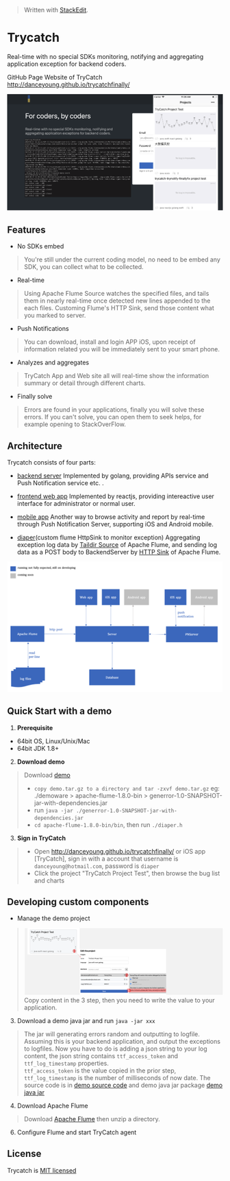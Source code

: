 > Written with [StackEdit](https://stackedit.io/).
# Trycatch
Real-time with no special SDKs monitoring, notifying and aggregating application exception for backend coders.

GitHub Page Website of TryCatch http://danceyoung.github.io/trycatchfinally/

![enter image description here](https://github.com/danceyoung/trycatch/blob/master/resource/cover.png?raw=true)
## Features

 - No SDKs embed
> You're still under the current coding model, no need to be embed any SDK, you can collect what to be collected.
 - Real-time
> Using Apache Flume Source watches the specified files, and tails them in nearly real-time once detected new lines appended to the each files. Customing Flume's HTTP Sink, send those content what you marked to server.
 - Push Notifications
> You can download, install and login APP iOS, upon receipt of information related you will be immediately sent to your smart phone.
 - Analyzes and aggregates
 > TryCatch App and Web site all will real-time show the information summary or detail through different charts.
 
 - Finally solve
> Errors are found in your applications, finally you will solve these errors. If you can't solve, you can open them to seek helps, for example opening to StackOverFlow.

## Architecture
Trycatch consists of four parts:

 - [backend server](https://github.com/danceyoung/trycatch-server)
 Implemented by golang, providing APIs service and Push Notification service etc. .

 - [frontend web app](https://github.com/danceyoung/trycatch/tree/master/trycatch-webApp)
 Implemented by reactjs, providing intereactive user interface for administrator or normal user.
 - [mobile app](https://github.com/danceyoung/trycatch/tree/master/trycatch-mobileApp)
 Another way to browse activity and report by real-time through Push Notification Server, supporting iOS and Android mobile.

 - [diaper](https://github.com/danceyoung/trycatch/tree/master/trycatch-flumeDiaper)(custom flume HttpSink to monitor exception)
 Aggregating exception log data by [Taildir Source](http://flume.apache.org/releases/content/1.9.0/FlumeUserGuide.html#taildir-source) of Apache Flume, and sending log data as a POST body to BackendServer by [HTTP Sink](http://flume.apache.org/releases/content/1.9.0/FlumeUserGuide.html#http-sink) of Apache Flume.

 
 ![architecture](https://github.com/danceyoung/trycatch/blob/master/resource/architecture.png?raw=true)
 ## Quick Start with a demo
 

 1. **Prerequisite**
 - 64bit OS, Linux/Unix/Mac
 - 64bit JDK 1.8+
2. **Download demo**

> Download [demo](https://pan.baidu.com/s/1GV4Dtu6wpmROX_PDfiWf8Q) 
> - `copy demo.tar.gz to a directory and tar -zxvf demo.tar.gz`
   > eg:
   > ./demoware
   	> apache-flume-1.8.0-bin
   	> generror-1.0-SNAPSHOT-jar-with-dependencies.jar
> - run `java -jar ./generror-1.0-SNAPSHOT-jar-with-dependencies.jar`
> - `cd apache-flume-1.8.0-bin/bin`, then run  `./diaper.h`

3. **Sign in TryCatch**
>  - Open http://danceyoung.github.io/trycatchfinally/  or iOS app [TryCatch], sign in with a account that username is `danceyoung@hotmail.com`, password is
   `diaper`
> - Click the project "TryCatch Project Test", then browse the bug list and charts
## Developing custom components
 - Manage the demo project

> ![access token](https://github.com/danceyoung/trycatch/blob/master/resource/accesstokendemo.png?raw=true)
Copy content in the 3 step, then you need to write the value to your application. 
 3. Download a demo java jar and run `java -jar xxx`
> The jar will generating errors random and outputting to logfile. 
> Assuming this is your backend application, and output the exceptions to logfiles. Now you have to do is adding a json string to your log content, the json string contains `ttf_access_token` and `ttf_log_timestamp` properties.   
> `ttf_access_token` is the value copied in the prior step,  
> `ttf_log_timestamp` is the number of milliseconds of now date. 
> The source code is in [demo source code](https://github.com/danceyoung/trycatch/tree/master/demo) and demo java jar package [demo java jar ](https://github.com/danceyoung/trycatch/blob/master/demo/generror-1.0-SNAPSHOT-jar-with-dependencies.jar)

 
 4. Download Apache Flume

>  Download [Apache Flume](http://www.apache.org/dyn/closer.lua/flume/1.9.0/apache-flume-1.9.0-bin.tar.gz) then unzip a directory.

 
 6. Configure Flume and start TryCatch agent

 
## License
Trycatch is [MIT licensed](https://github.com/danceyoung/trycatch/blob/master/LICENSE)
